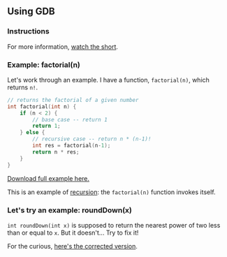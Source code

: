 ## Using GDB

### Instructions

For more information, [watch the short](https://youtu.be/-G_klBQLgdc).

### Example: factorial(n)

Let's work through an example. I have a function, `factorial(n)`, which returns `n!`.

```c
// returns the factorial of a given number
int factorial(int n) {
	if (n < 2) {
		// base case -- return 1
		return 1;
	} else {
		// recursive case -- return n * (n-1)!
		int res = factorial(n-1);
		return n * res;
	}
}
```

[Download full example here.](/data/problems/3/factorial.c)

This is an example of [recursion](https://study.cs50.net/recursion): the `factorial(n)` function invokes itself. 

### Let's try an example: roundDown(x)

`int roundDown(int x)` is supposed to return the nearest power of two less than or equal to `x`. But it doesn't... Try to fix it!

For the curious, [here's the corrected version](/data/problems/3/corrected.c).
